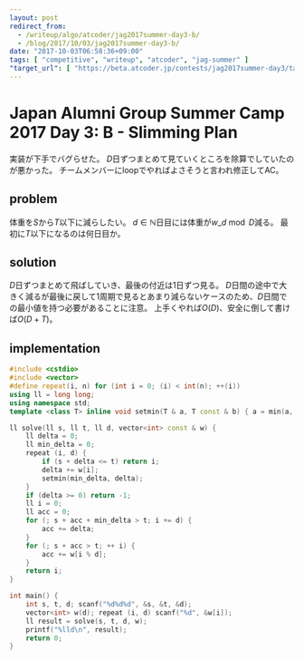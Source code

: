 ```yaml
---
layout: post
redirect_from:
  - /writeup/algo/atcoder/jag2017summer-day3-b/
  - /blog/2017/10/03/jag2017summer-day3-b/
date: "2017-10-03T06:58:36+09:00"
tags: [ "competitive", "writeup", "atcoder", "jag-summer" ]
"target_url": [ "https://beta.atcoder.jp/contests/jag2017summer-day3/tasks/jag2017summer_day3_b" ]
---
```


# Japan Alumni Group Summer Camp 2017 Day 3: B - Slimming Plan

実装が下手でバグらせた。
$D$日ずつまとめて見ていくところを除算でしていたのが悪かった。
チームメンバーにloopでやればよさそうと言われ修正してAC。

## problem

体重を$S$から$T$以下に減らしたい。
$d \in \mathbb{N}$日目には体重が$w\_{d \bmod D}$減る。
最初に$T$以下になるのは何日目か。

## solution

$D$日ずつまとめて飛ばしていき、最後の付近は$1$日ずつ見る。
$D$日間の途中で大きく減るが最後に戻して$1$周期で見るとあまり減らないケースのため、$D$日間での最小値を持つ必要があることに注意。
上手くやれば$O(D)$、安全に倒して書けば$O(D + T)$。

## implementation

``` c++
#include <cstdio>
#include <vector>
#define repeat(i, n) for (int i = 0; (i) < int(n); ++(i))
using ll = long long;
using namespace std;
template <class T> inline void setmin(T & a, T const & b) { a = min(a, b); }

ll solve(ll s, ll t, ll d, vector<int> const & w) {
    ll delta = 0;
    ll min_delta = 0;
    repeat (i, d) {
        if (s + delta <= t) return i;
        delta += w[i];
        setmin(min_delta, delta);
    }
    if (delta >= 0) return -1;
    ll i = 0;
    ll acc = 0;
    for (; s + acc + min_delta > t; i += d) {
        acc += delta;
    }
    for (; s + acc > t; ++ i) {
        acc += w[i % d];
    }
    return i;
}

int main() {
    int s, t, d; scanf("%d%d%d", &s, &t, &d);
    vector<int> w(d); repeat (i, d) scanf("%d", &w[i]);
    ll result = solve(s, t, d, w);
    printf("%lld\n", result);
    return 0;
}
```
